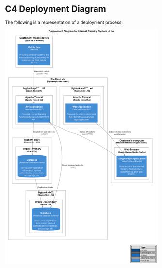 # C4 Deployment Diagram

The following is a representation of a deployment process:

![sequence diagram](./images/diagrams/deployment-diagram.png)